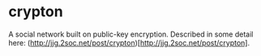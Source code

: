 # crypton
A social network built on public-key encryption.  Described in some detail here: (http://jjg.2soc.net/post/crypton)[http://jjg.2soc.net/post/crypton].

